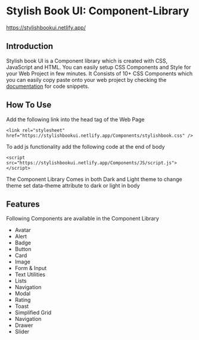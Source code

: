 # Stylish Book UI: Component-Library

https://stylishbookui.netlify.app/

## Introduction

Stylish book UI is a Component library which is created with CSS, JavaScript and HTML. You can easily setup CSS Components and Style for your Web Project in few minutes. It Consists of 10+ CSS Components which you can easily copy paste onto your web project by checking the [documentation](https://stylishbookui.netlify.app/documentation/documentation) for code snippets.


## How To Use

Add the following link into the head tag of the Web Page 

```
<link rel="stylesheet" href="https://stylishbookui.netlify.app/Components/stylishbook.css" />
```

To add js functionality add the following code at the end of body

```
<script src="https://stylishbookui.netlify.app/Components/JS/script.js"></script>
```

The Component Library Comes in both Dark and Light theme to change theme set data-theme attribute to dark or light in body

## Features

Following Components are available in the Component Library

* Avatar
* Alert
* Badge
* Button
* Card
* Image
* Form & Input
* Text Utilities
* Lists
* Navigation
* Modal
* Rating 
* Toast
* Simplified Grid
* Navigation
* Drawer
* Slider
